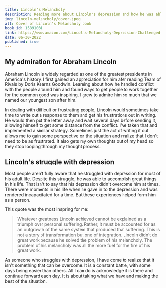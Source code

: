 ```yaml
---
title: Lincoln's Melancholy
description: Reading more about Lincoln's depression and how he was able to accomplish so much gave me new perspective.
img: lincoln-melancholy/cover.jpeg
alt: Cover of Lincoln's Melancholy book
book_id: 15891031
link: https://www.amazon.com/Lincolns-Melancholy-Depression-Challenged-President/dp/B09SK3SZVD
date: 06-30-2022
published: true
---
```


## My admiration for Abraham Lincoln

Abraham Lincoln is widely regarded as one of the greatest presidents in
America's history. I first gained an appreciation for him afer reading Team of
Rivals by Doris Kearns Goodwin. Learning about how he handled conflict with the
people around him and found ways to get people to work together for the common
good was inspiring. I grew to admire him so much that we named our youngest son
after him.

In dealing with difficult or frustrating people, Lincoln would sometimes take
time to write out a response to them and get his frustrations out in writing. He
would then put the letter away and wait several days before sending it, allowing
himself to get some distance from the conflict. I've taken that and implemented
a similar strategy. Sometimes just the act of writing it out allows me to gain
some perspective on the situation and realize that I don't need to be as
frustrated. It also gets my own thoughts out of my head so they stop looping
through my thought process.

## Lincoln's struggle with depression

Most people aren't fully aware that he struggled with depression for most of his
adult life. Despite this struggle, he was able to accomplish great things in his
life. That isn't to say that his depression didn't overcome him at times. There
were moments in his life when he gave in to the depression and was rendered
incapacitated for a time. But these experiences helped form him as a person.

This quote was the most inspring for me:

> Whatever greatness Lincoln achieved cannot be explained as a triumph over
> personal suffering. Rather, it must be accounted for as an outgrowth of the
> same system that produced that suffering. This is not a story of
> transformation but one of integration. Lincoln didn’t do great work because he
> solved the problem of his melancholy. The problem of his melancholy was all
> the more fuel for the fire of his great work.

As someone who struggles with depression, I have come to realize that it isn't
something that can be overcome. It is a constant battle, with some days being
easier than others. All I can do is acknowledge it is there and continue forward
each day. It is about taking what we have and making the best of the situation.
